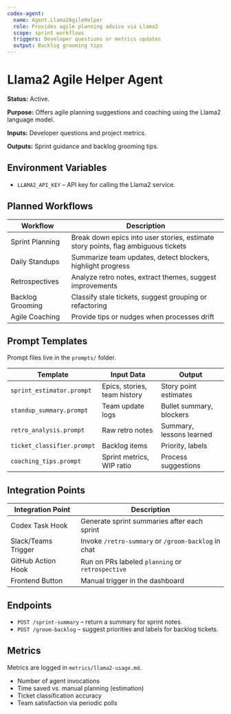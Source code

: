 ```yaml
---
codex-agent:
  name: Agent.Llama2AgileHelper
  role: Provides agile planning advice via Llama2
  scope: sprint workflows
  triggers: Developer questions or metrics updates
  output: Backlog grooming tips
---
```


# Llama2 Agile Helper Agent
**Status:** Active.

**Purpose:** Offers agile planning suggestions and coaching using the Llama2 language model.

**Inputs:** Developer questions and project metrics.

**Outputs:** Sprint guidance and backlog grooming tips.

## Environment Variables

- `LLAMA2_API_KEY` – API key for calling the Llama2 service.


## Planned Workflows

| Workflow | Description |
| -------- | ----------- |
| Sprint Planning | Break down epics into user stories, estimate story points, flag ambiguous tickets |
| Daily Standups | Summarize team updates, detect blockers, highlight progress |
| Retrospectives | Analyze retro notes, extract themes, suggest improvements |
| Backlog Grooming | Classify stale tickets, suggest grouping or refactoring |
| Agile Coaching | Provide tips or nudges when processes drift |

## Prompt Templates

Prompt files live in the `prompts/` folder.

| Template | Input Data | Output |
| -------- | ---------- | ------ |
| `sprint_estimator.prompt` | Epics, stories, team history | Story point estimates |
| `standup_summary.prompt`  | Team update logs | Bullet summary, blockers |
| `retro_analysis.prompt`   | Raw retro notes | Summary, lessons learned |
| `ticket_classifier.prompt` | Backlog items | Priority, labels |
| `coaching_tips.prompt`    | Sprint metrics, WIP ratio | Process suggestions |

## Integration Points

| Integration Point | Description |
| ----------------- | ----------- |
| Codex Task Hook | Generate sprint summaries after each sprint |
| Slack/Teams Trigger | Invoke `/retro-summary` or `/groom-backlog` in chat |
| GitHub Action Hook | Run on PRs labeled `planning` or `retrospective` |
| Frontend Button | Manual trigger in the dashboard |

## Endpoints

- `POST /sprint-summary` – return a summary for sprint notes.
- `POST /groom-backlog` – suggest priorities and labels for backlog tickets.

## Metrics

Metrics are logged in `metrics/llama2-usage.md`.
- Number of agent invocations
- Time saved vs. manual planning (estimation)
- Ticket classification accuracy
- Team satisfaction via periodic polls
